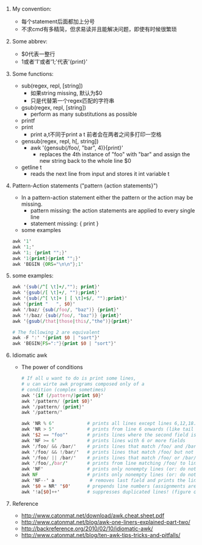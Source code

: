 1. My convention:
	* 每个statement后面都加上分号
	* 不求cmd有多精简，但求易读并且能解决问题，即使有时候很繁琐
2. Some abbrev:
	* $0代表一整行
	* 1或者'1'或者'1;'代表'{print}'
3. Some functions:
	* sub(regex, repl, [string]) 
		* 如果string missing, 默认为$0
		* 只是代替第一个regex匹配的字符串
	* gsub(regex, repl, [string])
		* perform as many substitutions as possible
	* printf
	* print
		* print a,t不同于print a t 前者会在两者之间多打印一空格
	* gensub(regex, repl, h[, string])
		* awk '{gensub(/foo/, "bar", 4)}{print}'
			* replaces the 4th instance of "foo" with "bar" and assign the new string back to the whole line $0
	* getline t
		* reads the next line from input and stores it int variable t
3. Pattern-Action statements ("pattern {action statements}")
	* In a pattern-action statement either the pattern or the action may be missing.
		* pattern missing: the action statements are applied to every single line
		* statement missing: { print }
	* some examples
	```awk
	awk '1'
	awk '1;'
	awk '1; {print "";}'
	awk '1{print}{print "";}'
	awk 'BEGIN {ORS="\n\n"};1' 
	```
4. some examples:
	```awk
	awk '{sub(/^[ \t]+/,""); print}'
	awk '{gsub(/[ \t]+/, "");print}'
	awk '{sub(/^[ \t]+ | [ \t]+$/, "");print}'
	awk '{print "   ", $0}'
	awk '/baz/ {sub(/foo/, "baz")} {print}'
	awk '!/baz/ {sub(/foo/, "baz")} {print}'
	awk '{gsub(/that|those|this/,"the")}{print}'
	
	# The following 2 are equivalent
	awk -F ':' '{print $0 | "sort"}'
	awk 'BEGIN{FS=":"}{print $0 | "sort"}'
	```
5. Idiomatic awk
	* The power of conditions
		```awk
		# If all u want to do is print some lines, 
		# u can wirte awk programs composed only of a 
		# condition (complex sometimes)
		awk '{if (/pattern/)print $0}'
		awk '/pattern/ {print $0}'
		awk '/pattern/ {print}'
		awk '/pattern/'
		
		awk 'NR % 6'            # prints all lines except lines 6,12,18...
		awk 'NR > 5'            # prints from line 6 onwards (like tail -n +6, or sed '1,5d')
		awk '$2 == "foo"'       # prints lines where the second field is "foo"
		awk 'NF >= 6'           # prints lines with 6 or more fields
		awk '/foo/ && /bar/'    # prints lines that match /foo/ and /bar/, in any order
		awk '/foo/ && !/bar/'   # prints lines that match /foo/ but not /bar/
		awk '/foo/ || /bar/'    # prints lines that match /foo/ or /bar/ (like grep -e 'foo' -e 'bar')
		awk '/foo/,/bar/'       # prints from line matching /foo/ to line matching /bar/, inclusive
		awk 'NF'                # prints only nonempty lines (or: do not print empty lines, where NF==0)
		awk NF                  # prints only nonempty lines (or: do not print empty lines, where NF==0)
		awk 'NF--' a             # removes last field and prints the line
		awk '$0 = NR" "$0'      # prepends line numbers (assignments are valid in conditions)
		awk '!a[$0]++'          # suppresses duplicated lines! (figure out how it works)
		```
		
5. Reference
	* http://www.catonmat.net/download/awk.cheat.sheet.pdf
	* http://www.catonmat.net/blog/awk-one-liners-explained-part-two/
	* http://backreference.org/2010/02/10/idiomatic-awk/
	* http://www.catonmat.net/blog/ten-awk-tips-tricks-and-pitfalls/
